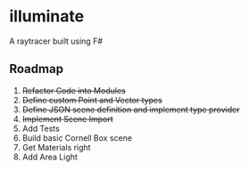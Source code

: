 # illuminate
A raytracer built using F#

## Roadmap
1. ~~Refactor Code into Modules~~
2. ~~Define custom Point and Vector types~~
3. ~~Define JSON scene definition and implement type provider~~
4. ~~Implement Scene Import~~
5. Add Tests
6. Build basic Cornell Box scene
7. Get Materials right
8. Add Area Light